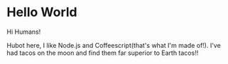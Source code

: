 # Hello World

Hi Humans!

Hubot here, I like Node.js and Coffeescript(that's what I'm made of!).
I've had tacos on the moon and find them far superior to Earth tacos!!
